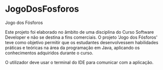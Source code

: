# JogoDosFosforos
Jogo dos Fósforos

Este projeto foi elaborado no âmbito de uma disciplina do Curso Software Developer e não se destina a fins
comerciais. O projeto 'Jogo dos Fósforos' teve como objetivo permitir que os estudantes desenvolvessem habilidades
práticas e teóricas na área da programação em Java, aplicando os conhecimentos adquiridos durante o curso.

O utilizador deve usar o terminal do IDE para comunicar com a aplicação.

